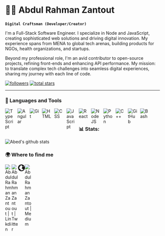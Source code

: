 # 🏄‍♂️ Abdul Rahman Zantout

**`Digital Craftsman (Developer/Creator)`**

I'm a Full-Stack Software Engineer. I specialize in Node and JavaScript, creating sophisticated web solutions and driving digital innovation. My experience spans from MENA to global tech arenas, building products for NGOs, health organizations, and startups.

Beyond my professional role, I'm an avid contributor to open-source projects, refining front-ends and enhancing API performance. My mission: to translate complex tech challenges into seamless digital experiences, sharing my journey with each line of code.

 <p align="left">
      <a href="https://github.com/abedzantout?tab=followers">
         <img alt="followers" title="Follow me on Github" src="https://custom-icon-badges.demolab.com/github/followers/abedzantout?color=236ad3&labelColor=1155ba&style=for-the-badge&logo=person-add&label=Follow&logoColor=white"/></a>
      <a href="https://github.com/abedzantout?tab=repositories&sort=stargazers">
         <img alt="total stars" title="Total stars on GitHub" src="https://custom-icon-badges.demolab.com/github/stars/abedzantout?color=55960c&style=for-the-badge&labelColor=488207&logo=star"/></a>
   </p>

---

### 🧰 Languages and Tools

<img align="left" alt="TypeScript" width="30px" style="padding-right:10px;" src="https://cdn.jsdelivr.net/gh/devicons/devicon/icons/typescript/typescript-plain.svg" />
<img align="left" alt="Angular" width="30px" style="padding-right:10px;" src="https://cdn.jsdelivr.net/gh/devicons/devicon/icons/angularjs/angularjs-plain.svg" />
<img align="left" alt="Git" width="30px" style="padding-right:10px;" src="https://cdn.jsdelivr.net/gh/devicons/devicon/icons/git/git-original.svg" />
<img align="left" alt="HTML" width="30px" style="padding-right:10px;" src="https://cdn.jsdelivr.net/gh/devicons/devicon/icons/html5/html5-plain.svg" />
<img align="left" alt="CSS" width="30px" style="padding-right:10px;" src="https://cdn.jsdelivr.net/gh/devicons/devicon/icons/css3/css3-plain.svg" />
<img align="left" alt="JavaScript" width="30px" style="padding-right:10px;" src="https://cdn.jsdelivr.net/gh/devicons/devicon/icons/javascript/javascript-plain.svg" />
<img align="left" alt="React" width="30px" style="padding-right:10px;" src="https://cdn.jsdelivr.net/gh/devicons/devicon/icons/react/react-original.svg" />
<img align="left" alt="NodeJS" width="30px" style="padding-right:10px;" src="https://cdn.jsdelivr.net/gh/devicons/devicon/icons/nodejs/nodejs-original.svg" />
<img align="left" alt="Python" width="30px" style="padding-right:10px;" src="https://cdn.jsdelivr.net/gh/devicons/devicon/icons/python/python-plain.svg" />
<img align="left" alt="C++" width="30px" style="padding-right:10px;" src="https://cdn.jsdelivr.net/gh/devicons/devicon/icons/cplusplus/cplusplus-line.svg" />
<img align="left" alt="GitHub" width="30px" style="padding-right:10px;" src="https://cdn.jsdelivr.net/gh/devicons/devicon/icons/github/github-original.svg" />
<img align="left" alt="Bash" width="30px" style="padding-right:10px;" src="https://cdn.jsdelivr.net/gh/devicons/devicon/icons/bash/bash-original.svg" />
<br />

#

### 📊 Stats:
![Abed's github stats](https://github-readme-stats.vercel.app/api?username=abedzantout&show_icons=true&icon_color=EA8621&count_private=true&bg_color=30,16498A,1A2944&title_color=fff&text_color=fff)

### 🌍 Where to find me

[<img align="left" alt="Abdul Rahman Zantout | Linkdin" width="21px" src="https://firebasestorage.googleapis.com/v0/b/github--images.appspot.com/o/Github%20images%2Flinkedin.svg?alt=media&token=0e662ab8-db11-475a-9c43-18d89bcdfde0" />][linkedin]
[<img align="left" alt="Abdul Rahman Zantout | Twitter" width="21px" src="https://firebasestorage.googleapis.com/v0/b/github--images.appspot.com/o/Github%20images%2Ftwitter.svg?alt=media&token=0e4ffc45-d873-47ee-b08c-9b98b4fe66cf" />][Twitter]
[<img align="left" alt="Abdul Rahman Zantout | website" width="22px" src="https://raw.githubusercontent.com/iconic/open-iconic/master/svg/globe.svg" />][website]
[<img align="left" alt="Abdul Rahman Zantout | Medium" width="22px" src="https://cdn.jsdelivr.net/npm/simple-icons@3.13.0/icons/medium.svg" />][medium]
<br />

<br />

[website]: https://www.techhive.io
[linkedin]: https://www.linkedin.com/in/abdulrahmanzantout/
[Twitter]: https://twitter.com/abdulzantout
[medium]: https://medium.com/@abedzantout
